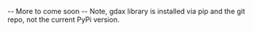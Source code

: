 -- More to come soon --
Note, gdax library is installed via pip and the git repo, not the current PyPi version.
